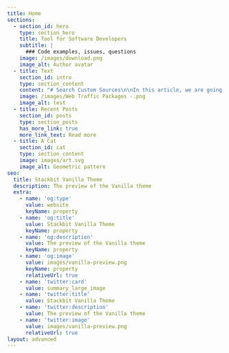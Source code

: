 ```yaml
---
title: Home
sections:
  - section_id: hero
    type: section_hero
    title: Tool for Software Developers
    subtitle: |
      ### Code examples, issues, questions
    image: /images/download.png
    image_alt: Author avatar
  - title: Text
    section_id: intro
    type: section_content
    content: "# Search Custom Sources\n\nIn this article, we are going to write about express.js and\nsay why it is important in the web discussion?\n\nWhat is Express.js and why is it so important?\n\nWell,\_express.js,\_as it says on its site, is a\nfast, painless, lightweight or minimal framework for\_Ninety\_GS.\n\nFast, unopinionated, minimalist web framework for Node.js [more about](https://www.targetedwebtraffic.com/?p=56).\_\n\n\n\nWritten in JavaScript, it acts as just a thin layer of web\nkernel features.\_Unlike large and troublesome frameworks like Ruby on\nRails Express, it has no side engine template or ORM.\_Express is not made\nby other components.\_\n\nThe job of Express is to create a tool for web developers\nthat makes it easy to build a site with Node.js.\_\n\nEasy installation and empty coding environment with\nJavaScript make Express the best option for fast and easy development.\_\n\nexpress.js is the best option for startups that want to\nproduce a product quickly and do not get too involved in complex coding\nissues.\_\n\nLet's take a closer look at express.js and see how it works,\nso first of all, you should know that express.js is a prerequisite for\nunderstanding Node.js.\_\n\nThe Node.js environment is an essential part of building and\ndeploying express.js.\_Node.js is almost a cross-platform interpreter for\nJavaScript that can run JavaScript indefinitely for browsers.\_\n\nIn fact, Node.js helps JavaScript to play a role on the\nserver side and be selected as a server-side programming language instead of\nPHP, Python, Java, etc.\_\n\nExpress.js can be installed with the Node Manager package or\nnpm and customize the pre-installed Node.js.\_\n\nNode.js programmers have written thousands of open source\nlibraries that you can use.\_\n\nCheck out this simple web server: ‌\n\nserver.js\n\n\\`\\`\\`\n\nvar express = require('express');\n\nvar app = express();\n\n\_\n\n\_\n\napp.get('/', function(req, res){\n\n\_\_\_\_\_\_\_\_\_\_\nres.send('\\<h1>Hello World!\\</h1>');\n\n});\n\n\_\n\n\_\n\napp.listen(8000);\n\n\\`\\`\\`\n\n\_\n\nWith a few simple lines you can set up a server and tell the\nbrowser to access it at localhost: 8000!\n\nWith JavaScript coming to the server, web developers are\ntaking advantage of it in two ways:\n\nSo how does express.js work in all of these cases?\nExpress.js provides web developers with all the tools they need to work with an\nHTTP-based server.\_\n\nNode is an environment This is a basic thing.\_Express\nprovides everything you need to enter and exit data on the server, but does not\ninclude the following:\n\n![](/images/Picture19.jpg)\n\nExpress capabilities give web developers freedom, express.js\nis not just a module for Node.js and you can add any component you need to\nit.\_Instead of sticking to one template and style, express.js can interact\nand collaborate with the following: ‌\n\nYou can easily work with a template component and then turn\nyour express into an API server.\_The output will be nothing but JSON\_\n\nYou will also enjoy freedom by storing data by\nexpress.\_You can use a Node module called Mongoose and you can connect\nyour express to\_\_MongoDB!\_\n\nYou can\_\_ also connect\_to Redis, SQL,\_\_Postgres\_.\_\n\nWell, you have the freedom to choose which database for your\nwork. Choose the right one. Unlike a framework like Django, which does not work\nwith non-relational databases like MongoDB, there is a solution, but formal\nsupport is important. .\_\n\nDevelopers can customize express exactly to their\nliking.\_They can remove extra components or add new required\ncomponents.\_\n\nYou can generate almost anything from a static content\nserver to\_\_\_RESTful APIs\_\_ for\_\_Model-View-Controller\n(MVC) frameworks\_\n\n### Summary and summary of the above writings: ‌\n\nSo we realized that Express.js is a framework for web\napplications that is a simple API for building websites, web applications and\nbackends.\_\n\nWith ExpressJS, you no longer have to worry about low-level\nprotocols, processes, and so on.\_\n\n### What is Express?\_\n\nExpress provides a minimal interface for building our\napplications.\_Provides us with the tools we need to build our apps.\_\n\nIt is very flexible and there are many modules for it at npm that you can import directly into Express.\_\n\nExpress by TJ Halewyck has been developed by Node.js [maintenance and support](https://dev.to/jrgnuproject/what-do-you-mean-by-design-pattern-53k0).\_\n\n#### Why Express?\n\nUnlike its competitors such as Rails and Django, which have\ncertain methods and are authoritarian, Express does not offer any method as the\nbest method.\_Express is very flexible and modular.\_\n\nPug\n\nPug, formerly known as Jade, is an accurate language for\nwriting HTML templates.\_\n\nThis is one of the most popular template languages ​​used\nwith Express.\n\n\_\n\n##### MongoDB and Mongoose\n\nMongoDB is a database, open source, scalable and document\ndatabase built for easy development.\_\n\nIt is also used to store information\_\n\nMongoose is an API for the node.js client that makes it easy\nto access the database by Express.\_\n\nSimply [view here for more](https://www.targetedwebtraffic.com/).\_\n\n\_\n\n![](https://www.targetedwebtraffic.com/wp-content/uploads/2021/01/Our-Platform-Network.png)\n"
    image: /images/Web Traffic Packages -.png
    image_alt: test
  - title: Recent Posts
    section_id: posts
    type: section_posts
    has_more_link: true
    more_link_text: Read more
  - title: A Cat
    section_id: cat
    type: section_content
    image: images/art.svg
    image_alt: Geometric pattern
seo:
  title: Stackbit Vanilla Theme
  description: The preview of the Vanilla theme
  extra:
    - name: 'og:type'
      value: website
      keyName: property
    - name: 'og:title'
      value: Stackbit Vanilla Theme
      keyName: property
    - name: 'og:description'
      value: The preview of the Vanilla theme
      keyName: property
    - name: 'og:image'
      value: images/vanilla-preview.png
      keyName: property
      relativeUrl: true
    - name: 'twitter:card'
      value: summary_large_image
    - name: 'twitter:title'
      value: Stackbit Vanilla Theme
    - name: 'twitter:description'
      value: The preview of the Vanilla theme
    - name: 'twitter:image'
      value: images/vanilla-preview.png
      relativeUrl: true
layout: advanced
---
```

